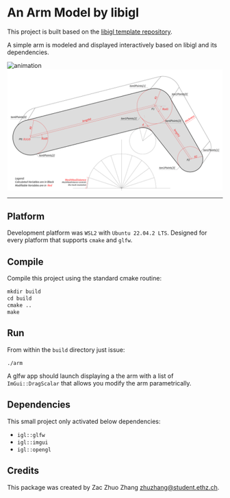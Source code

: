 # An Arm Model by libigl

This project is built based on the [libigl template repository](https://github.com/libigl/libigl-example-project). 

A simple arm is modeled and displayed interactively based on libigl and its dependencies.

![animation](src/animation.gif)
![legend](src/legend.jpg)


---

## Platform
Development platform was `WSL2` with `Ubuntu 22.04.2 LTS`. Designed for every platform that supports `cmake` and `glfw`.

## Compile

Compile this project using the standard cmake routine:

    mkdir build
    cd build
    cmake ..
    make

## Run

From within the `build` directory just issue:

    ./arm

A glfw app should launch displaying a the arm with a list of `ImGui::DragScalar` that allows you modify the arm parametrically.


## Dependencies
This small project only activated below dependencies:

- `igl::glfw`
- `igl::imgui`
- `igl::opengl`


## Credits
This package was created by Zac Zhuo Zhang <zhuzhang@student.ethz.ch>.

